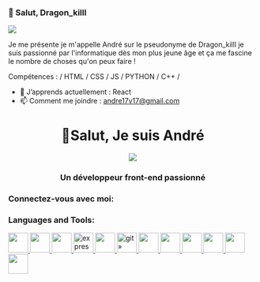 ### 👋 Salut, Dragon_killl
![](https://media1.giphy.com/media/iIqmM5tTjmpOB9mpbn/giphy.gif?cid=ecf05e478j5zfpyk7ud6qc7csg69hli5ojcvsi3n50v1e5ml&rid=giphy.gif&ct=g)

Je me présente je m'appelle André sur le pseudonyme de Dragon_killl je suis passionné par l'informatique dès mon plus jeune âge et ça me fascine le nombre de choses qu'on peux faire !

Compétences : / HTML / CSS / JS / PYTHON / C++ /

- 🌱 J’apprends actuellement : React  
- 📫 Comment me joindre : andre17v17@gmail.com 




<h1 align="center">👋Salut, Je suis André</h1>
<center><img src="https://media1.giphy.com/media/iIqmM5tTjmpOB9mpbn/giphy.gif?cid=ecf05e478j5zfpyk7ud6qc7csg69hli5ojcvsi3n50v1e5ml&rid=giphy.gif&ct=g"></center>
<h3 align="center">Un développeur front-end passionné</h3>

<h3 align="left">Connectez-vous avec moi:</h3>
<p align="left">


</p><h3 align="left">Languages and Tools:</h3>
<p align="left"> <a href="https://bulma.io/ » target="_blank » rel="noreferrer"> <img src="https://raw.githubusercontent.com/gilbarbara/logos/804dc257b59e144eaca5bc6ffd16949752c6f789/logos/bulma.svg » alt="bulma » width="40 » height="40"/> </a><a href="https://www.w3schools.com/cpp/ » target="_blank » rel="noreferrer"> <img src="https://raw.githubusercontent.com/devicons/devicon/master/icons/cplusplus/cplusplus-original.svg » alt= » cplusplus » width="40 » height="40"/> </a><a href="https://www.w3schools.com/css/ » target="_blank » rel="noreferrer"> <img src="https://raw.githubusercontent.com/devicons/devicon/master/icons/css3/css3-original-wordmark.svg » alt="css3 » width="40 » height="40"/> </a><a href="https://expressjs.com » target="_blank » rel="noreferrer"> <img src= » https://raw.githubusercontent.com/devicons/devicon/master/icons/express/express-original-wordmark.svg » alt="express » width="40 » height="40"/> </a><a href="https://www.figma.com/ » target="_blank » rel="noreferrer"> <img src="https://www.vectorlogo.zone/logos/figma/figma-icon.svg » alt="figma » width="40 » height="40"/> </a><a href="https://git-scm.com/ » target="_blank » rel="noreferrer"> <img src= » https://www.vectorlogo.zone/logos/git-scm/git-scm-icon.svg » alt="git » width="40 » height="40"/> </a><a href="https://www.w3.org/html/ » target="_blank » rel="noreferrer"> <img src="https://raw.githubusercontent.com/devicons/devicon/master/icons/html5/html5-original-wordmark.svg » alt="html5 » width="40 » height="40"/> </a><a href="https://www.adobe.com/in/products/illustrator.html » target="_blank » rel="noreferrer"> <img src="https://www.vectorlogo.zone/logos/adobe_illustrator/adobe_illustrator-icon.svg » alt="illustrator » width="40 » height="40"/> </a><a href="https://developer.mozilla.org/en-US/docs/Web/JavaScript » target="_blank » rel="noreferrer"> <img src="https://raw.githubusercontent.com/devicons/devicon/master/icons/javascript/javascript-original.svg » alt="javascript » width="40 » height="40"/> </a><a href="https://nodejs.org » target="_blank » rel= « noreferrer"> <img src="https://raw.githubusercontent.com/devicons/devicon/master/icons/nodejs/nodejs-original-wordmark.svg » alt="nodejs » width="40 » height="40"/> </a><a href="https://www.python.org » target="_blank » rel="noreferrer"> <img src="https://raw.githubusercontent.com/devicons/devicon/master/icons/python/python-original.svg » alt="python » width="40 » height="40"/> </a><a href="https://reactjs.org/ » target="_blank » rel= » noreferrer"> <img src="https://raw.githubusercontent.com/devicons/devicon/master/icons/react/react-original-wordmark.svg » alt="react » width="40 » height="40"/></a></p>
